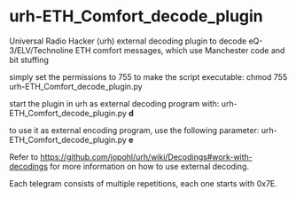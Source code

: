 # urh-ETH_Comfort_decode_plugin
Universal Radio Hacker (urh) external decoding plugin to decode eQ-3/ELV/Technoline ETH comfort messages, which
use Manchester code and bit stuffing

simply set the permissions to 755 to make the script executable:
chmod 755 urh-ETH_Comfort_decode_plugin.py

start the plugin in urh as external decoding program with:
urh-ETH_Comfort_decode_plugin.py **d**


to use it as external encoding program, use the following parameter:
urh-ETH_Comfort_decode_plugin.py **e**


Refer to https://github.com/jopohl/urh/wiki/Decodings#work-with-decodings for more information on how to use external decoding.

Each telegram consists of multiple repetitions, each one starts with 0x7E.
